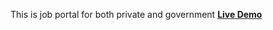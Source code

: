 This is job portal for both private and government
[**Live Demo**](https://shubham28052001.github.io/Job-Portal/)
